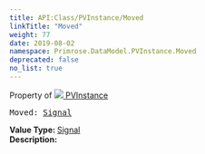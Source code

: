 ```yaml
---
title: API:Class/PVInstance/Moved
linkTitle: "Moved"
weight: 77
date: 2019-08-02
namespace: Primrose.DataModel.PVInstance.Moved
deprecated: false
no_list: true
---
```

Property of <a href="/docs/api-reference/Class/PVInstance"><img src="/icons/silk/default.png"/>&nbsp;PVInstance</a>
<pre class="method-declaration">
Moved: <a class="type" href="/docs/api-reference/Misc/Signal">Signal</a></pre>
<b>Value Type: </b>
<a class="type" href="/docs/api-reference/Misc/Signal">Signal</a>
<br/>
<b>Description: </b>